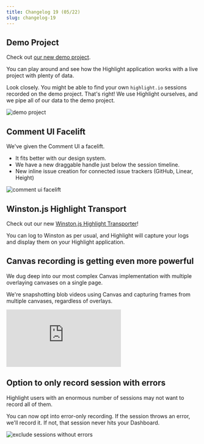 ```yaml
---
title: Changelog 19 (05/22)
slug: changelog-19
---
```


## Demo Project

Check out [our new demo project](https://app.highlight.io/demo).

You can play around and see how the Highlight application works with a live project with plenty of data.

Look closely. You might be able to find your own `highlight.io` sessions recorded on the demo project. That's right! We use Highlight ourselves, and we pipe all of our data to the demo project.

![demo project](/images/changelog/demo-project.png)

## Comment UI Facelift

We've given the Comment UI a facelift. 

- It fits better with our design system. 
- We have a new draggable handle just below the session timeline.
- New inline issue creation for connected issue trackers (GitHub, Linear, Height)

![comment ui facelift](/images/changelog/comment-ui.png)

## Winston.js Highlight Transport

Check out our new [Winston.js Highlight Transporter](https://www.highlight.io/docs/getting-started/backend-logging/js/winston)!

You can log to Winston as per usual, and Highlight will capture your logs and display them on your Highlight application.

## Canvas recording is getting even more powerful

We dug deep into our most complex Canvas implementation with multiple overlaying canvases on a single page.

We're snapshotting blob videos using Canvas and capturing frames from multiple canvases, regardless of overlays.

<div style={{position: "relative", paddingBottom: "64.90384615384616%", height: 0 }}>
    <iframe src="https://www.loom.com/embed/ebb971bf5fdd4aaf9ae1924e7e536fb7" frameborder="0" webkitallowfullscreen mozallowfullscreen allowfullscreen style={{position: "absolute", top: 0, left: 0, width: "100%", height: "100%"}}></iframe>
</div>

## Option to only record session with errors

Highlight users with an enormous number of sessions may not want to record all of them.

You can now opt into error-only recording. If the session throws an error, we'll record it. If not, that session never hits your Dashboard.

![exclude sessions without errors](/images/changelog/exclude-sessions-without-errors.png)